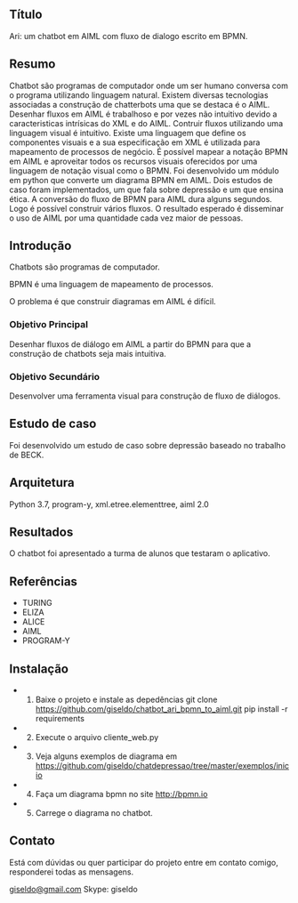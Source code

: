 ## Título
Ari: um chatbot em AIML com fluxo de dialogo escrito em BPMN.

## Resumo
Chatbot são programas de computador onde um ser humano conversa 
com o programa utilizando linguagem natural.
Existem diversas tecnologias associadas a construção de 
chatterbots  uma que se destaca é o AIML.
Desenhar fluxos em AIML é trabalhoso e por vezes 
não intuitivo devido a caracteristicas intrísicas do XML e do AIML.
Contruir fluxos utilizando uma linguagem visual é intuitivo. 
Existe uma linguagem que define os componentes visuais e
 a sua especificação em XML é utilizada para mapeamento de processos de negócio.
É possível mapear a notação BPMN em AIML e aproveitar todos os recursos
visuais oferecidos por uma linguagem de notação visual como o BPMN. 
Foi desenvolvido um módulo em python que converte um diagrama 
BPMN em AIML. Dois estudos de caso foram implementados, um que 
fala sobre depressão e um que ensina ética. A conversão do fluxo de BPMN para AIML dura alguns segundos. Logo é possível construir vários fluxos. O resultado esperado é disseminar o uso de AIML por uma quantidade cada vez maior de pessoas.

## Introdução

Chatbots são programas de computador.

BPMN é uma linguagem de mapeamento de processos.

O problema é que construir diagramas em AIML é difícil.

### Objetivo Principal

Desenhar fluxos de diálogo em AIML a partir do BPMN para que a construção de chatbots
seja mais intuitiva. 

### Objetivo Secundário

Desenvolver uma ferramenta visual para construção de fluxo de 
diálogos.

## Estudo de caso

Foi desenvolvido um estudo de caso sobre depressão baseado no trabalho de BECK.

## Arquitetura

Python 3.7, program-y, xml.etree.elementtree, aiml 2.0

## Resultados

O chatbot foi apresentado a turma de alunos que testaram o aplicativo.

## Referências

- TURING
- ELIZA
- ALICE
- AIML
- PROGRAM-Y

## Instalação

- 1. Baixe o projeto e instale as depedências
git clone https://github.com/giseldo/chatbot_ari_bpmn_to_aiml.git 
pip install -r requirements
- 2. Execute o arquivo cliente_web.py
- 3. Veja alguns exemplos de diagrama em https://github.com/giseldo/chatdepressao/tree/master/exemplos/inicio
- 4. Faça um diagrama bpmn no site http://bpmn.io
- 5. Carrege o diagrama no chatbot.

## Contato 

Está com dúvidas ou quer participar do projeto entre em contato comigo, responderei todas as mensagens.

giseldo@gmail.com
Skype: giseldo
